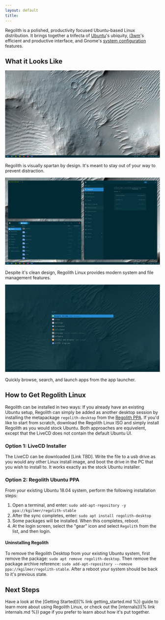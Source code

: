 ```yaml
---
layout: default
title: 
---
```


Regolith is a polished, productivity focused Ubuntu-based Linux distribution. It brings together a trifecta of [Ubuntu](https://www.ubuntu.com/)'s ubiquity, [i3wm](https://i3wm.org/)'s efficient and productive interface, and Gnome's [system configuration](https://gitlab.gnome.org/GNOME/gnome-control-center) features.

## What it Looks Like

<a href="/assets/screenshot-empty.png">![Empty Desktop](/assets/screenshot-empty.png)</a>

Regolith is visually spartan by design.  It's meant to stay out of your way to prevent distraction.

<a href="/assets/screenshot-apps.png">![Tiled Apps](/assets/screenshot-apps.png)</a>

Despite it's clean design, Regolith Linux provides modern system and file management features.

<a href="/assets/screenshot-rofi.png">![Launch Apps](/assets/screenshot-rofi.png)</a>

Quickly browse, search, and launch apps from the app launcher.

## How to Get Regolith Linux

Regolith can be installed in two ways:  If you already have an existing Ubuntu setup, Regolith can simply be added as another desktop session by installing the metapackage `regolith-desktop` from the [Regolith PPA](https://launchpad.net/~kgilmer/+archive/ubuntu/regolith-stable).  If you'd like to start from scratch, download the Regolith Linux ISO and simply install Regolith as you would stock Ubuntu.  Both approaches are equivelent, except that the LiveCD does not contain the default Ubuntu UI.

### Option 1: LiveCD Installer

The LiveCD can be downloaded [Link TBD].  Write the file to a usb drive as you would any other Linux install image, and boot the drive in the PC that you wish to install to.  It works exactly as the stock Ubuntu installer.

### Option 2: Regolith Ubuntu PPA

From your existing Ubuntu 18.04 system, perform the following installation steps: 

1. Open a terminal, and enter: `sudo add-apt-repository -y ppa://kgilmer/regolith-stable`
2. After the sync completes, enter: `sudo apt install regolith-desktop`
3. Some packages will be installed.  When this completes, reboot.
4. At the login screen, select the "gear" icon and select `Regolith` from the list, and then login.

#### Uninstalling Regolith

To remove the Regolith Desktop from your existing Ubuntu system, first remove the package: `sudo apt remove regolith-desktop`.  Then remove the package archive reference: `sudo add-apt-repository --remove ppa://kgilmer/regolith-stable`.  After a reboot your system should be back to it's previous state.

## Next Steps

Have a look at the [Getting Started]({% link getting_started.md %}) guide to learn more about using Regolith Linux, or check out the [internals]({% link internals.md %}) page if you prefer to learn about how it's put together.  
